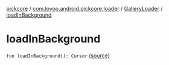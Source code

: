 [pickcore](../../index.md) / [com.lovoo.android.pickcore.loader](../index.md) / [GalleryLoader](index.md) / [loadInBackground](./load-in-background.md)

# loadInBackground

`fun loadInBackground(): Cursor` [(source)](https://github.com/lovoo/android-pickpic/blob/master/pickcore/pickcore/src/main/kotlin/com/lovoo/android/pickcore/loader/GalleryLoader.kt#L64)